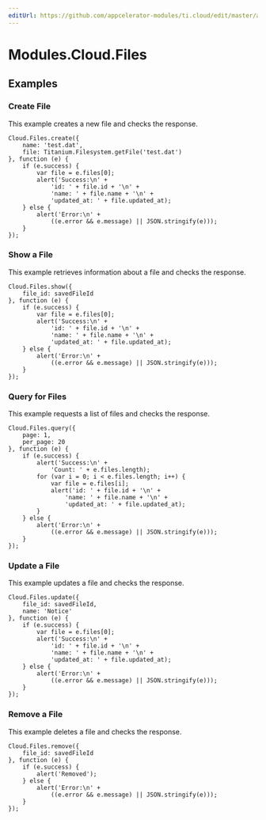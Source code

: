 ```yaml
---
editUrl: https://github.com/appcelerator-modules/ti.cloud/edit/master/apidoc/Files/Files.yml
---
```

# Modules.Cloud.Files

<TypeHeader/>

## Examples

### Create File

This example creates a new file and checks the response.

    Cloud.Files.create({
        name: 'test.dat',
        file: Titanium.Filesystem.getFile('test.dat')
    }, function (e) {
        if (e.success) {
            var file = e.files[0];
            alert('Success:\n' +
                'id: ' + file.id + '\n' +
                'name: ' + file.name + '\n' +
                'updated_at: ' + file.updated_at);
        } else {
            alert('Error:\n' +
                ((e.error && e.message) || JSON.stringify(e)));
        }
    });

### Show a File

This example retrieves information about a file and checks the response.

    Cloud.Files.show({
        file_id: savedFileId
    }, function (e) {
        if (e.success) {
            var file = e.files[0];
            alert('Success:\n' +
                'id: ' + file.id + '\n' +
                'name: ' + file.name + '\n' +
                'updated_at: ' + file.updated_at);
        } else {
            alert('Error:\n' +
                ((e.error && e.message) || JSON.stringify(e)));
        }
    });

### Query for Files

This example requests a list of files and checks the response.

    Cloud.Files.query({
        page: 1,
        per_page: 20
    }, function (e) {
        if (e.success) {
            alert('Success:\n' +
                'Count: ' + e.files.length);
            for (var i = 0; i < e.files.length; i++) {
                var file = e.files[i];
                alert('id: ' + file.id + '\n' +
                    'name: ' + file.name + '\n' +
                    'updated_at: ' + file.updated_at);
            }
        } else {
            alert('Error:\n' +
                ((e.error && e.message) || JSON.stringify(e)));
        }
    });

### Update a File

This example updates a file and checks the response.

    Cloud.Files.update({
        file_id: savedFileId,
        name: 'Notice'
    }, function (e) {
        if (e.success) {
            var file = e.files[0];
            alert('Success:\n' +
                'id: ' + file.id + '\n' +
                'name: ' + file.name + '\n' +
                'updated_at: ' + file.updated_at);
        } else {
            alert('Error:\n' +
                ((e.error && e.message) || JSON.stringify(e)));
        }
    });

### Remove a File

This example deletes a file and checks the response.

    Cloud.Files.remove({
        file_id: savedFileId
    }, function (e) {
        if (e.success) {
            alert('Removed');
        } else {
            alert('Error:\n' +
                ((e.error && e.message) || JSON.stringify(e)));
        }
    });

<ApiDocs/>
